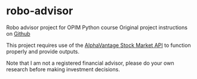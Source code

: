 # robo-advisor
Robo advisor project for OPIM Python course
Original project instructions on [Github](https://github.com/prof-rossetti/intro-to-python/blob/master/projects/robo-advisor/README.md)

This project requires use of the [AlphaVantage Stock Market API](https://www.alphavantage.co/) to function properly and provide outputs.

Note that I am not a registered financial advisor, please do your own research before making investment decisions.